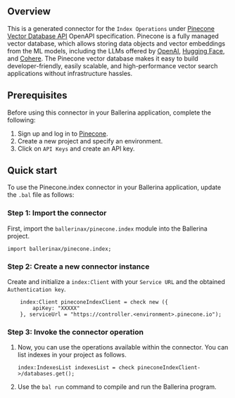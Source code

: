 ## Overview
This is a generated connector for the `Index Operations` under [Pinecone Vector Database API](https://docs.pinecone.io/reference) OpenAPI specification. Pinecone is a fully managed vector database, which allows storing data objects and vector embeddings from the ML models, including the LLMs offered by [OpenAI](https://openai.com/), [Hugging Face](https://huggingface.co/), and [Cohere](https://cohere.ai/). The Pinecone vector database makes it easy to build developer-friendly, easily scalable, and high-performance vector search applications without infrastructure hassles.

## Prerequisites
Before using this connector in your Ballerina application, complete the following:

1. Sign up and log in to [Pinecone](https://www.pinecone.io/).
2. Create a new project and specify an environment.
3. Click on `API Keys` and create an API key.

## Quick start
To use the Pinecone.index connector in your Ballerina application, update the `.bal` file as follows:

### Step 1: Import the connector
First, import the `ballerinax/pinecone.index` module into the Ballerina project.
```ballerina
import ballerinax/pinecone.index;
```

### Step 2: Create a new connector instance
Create and initialize a `index:Client` with your `Service URL` and the obtained `Authentication key`.
```ballerina
    index:Client pineconeIndexClient = check new ({
        apiKey: "XXXXX"
    }, serviceUrl = "https://controller.<environment>.pinecone.io");
```

### Step 3: Invoke the connector operation
1. Now, you can use the operations available within the connector. You can list indexes in your project as follows.
    ```ballerina
    index:IndexesList indexesList = check pineconeIndexClient->/databases.get();
    ```
2. Use the `bal run` command to compile and run the Ballerina program.
